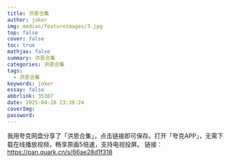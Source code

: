 ```yaml
---
title: 洪恩合集
author: joker
img: medias/featureimages/3.jpg
top: false
cover: false
toc: true
mathjax: false
summary: 洪恩合集
categories: 洪恩合集
tags:
  - 洪恩合集
keywords: joker
essay: false
abbrlink: 35387
date: 2025-04-20 23:39:24
coverImg:
password:
---
```


我用夸克网盘分享了「洪恩合集」，点击链接即可保存。打开「夸克APP」，无需下载在线播放视频，畅享原画5倍速，支持电视投屏。
链接：https://pan.quark.cn/s/66ae28d1f318
